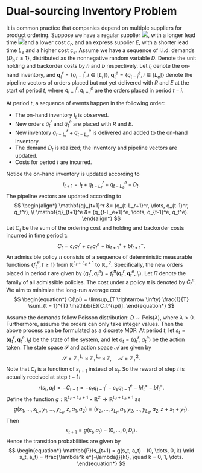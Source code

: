 # Dual-sourcing Inventory Problem

It is common practice that companies depend on multiple suppliers for product ordering. Suppose we have a regular supplier <img src="https://render.githubusercontent.com/render/math?math=R">, with a longer lead time <img src="https://render.githubusercontent.com/render/math?math=L_t">and a lower cost $c_r$, and an express supplier $E$, with a shorter lead time $L_e$ and a higher cost $c_e$. Assume we have a sequence of i.i.d. demands $\{D_t, t \ge 1\}$, distributed as the nonnegative random variable $D$. Denote the unit holding and backorder costs by $h$ and $b$ respectively. Let $I_t$ denote the on-hand inventory, and  $\mathbf{q}_t^r =\{q_{t-i}^r,i\in[L_r]\}$, $\mathbf{q}_t^e =\{q_{t-i}^e,i\in[L_e]\}$ denote the pipeline vectors of orders placed but not yet delivered with $R$ and $E$ at the start of period $t$, where $q_{t-i}^r, q_{t-i}^e$ are the orders placed in period $t-i$.

At period $t$, a sequence of events happen in the following order:

- The on-hand inventory $I_t$ is observed.
- New orders $q_t^r$ and $q_t^e$ are placed with $R$ and $E$.
-  New inventory $q_{t-L_r}^r + q_{t-L_e}^e$ is delivered and added to the on-hand inventory.
- The demand $D_t$ is realized; the inventory and pipeline vectors are updated.
-  Costs for period $t$ are incurred.

Notice the on-hand inventory is updated according to 
$$
\begin{equation*}
    I_{t+1} = I_t + q_{t-L_r}^r + q_{t-L_e}^e - D_t.
\end{equation*}
$$
The pipeline vectors are updated according to
$$
\begin{align*}
    \mathbf{q}_{t+1}^r &= (q_{t-L_r+1}^r, \dots, q_{t-1}^r, q_t^r), \\
    \mathbf{q}_{t+1}^e &= (q_{t-L_e+1}^e, \dots, q_{t-1}^e, q_t^e).
\end{align*}
$$
Let $C_t$ be the sum of the ordering cost and holding and backorder costs incurred in time period t:
$$
\begin{equation*}
    C_{t} = c_r q_t^r + c_e q_t^e + h I_{t+1}^+ + b I_{t+1}^-.
\end{equation*}
$$
An admissible policy $\pi$ consists of a sequence of deterministic measurable functions $\{f_t^{\pi}, t\geq 1\}$ from $\mathbb{R}^{L_r + L_e + 1}$ to $\mathbb{R}^2_+$. Specifically, the new orders placed in period $t$ are given by $(q_t^r, q_t^e) = f_t^{\pi} (\mathbf{q}_t^r, \mathbf{q}_t^e, I_t)$. Let $\Pi$ denote the family of all admissible policies. The cost under a policy $\pi$ is denoted by $C_t^{\pi}$. We aim to minimize the long-run average cost
$$
\begin{equation*}
    C(\pi) = \limsup_{T \rightarrow \infty} \frac{1}{T} \sum_{t = 1}^{T} \mathbb{E}[C_t^{\pi}].
\end{equation*}
$$


Assume the demands follow Poisson distribution: $D \sim \mathrm{Pois}(\lambda)$, where $\lambda > 0$. Furthermore, assume the orders can only take integer values. Then the above process can be formulated as a discrete MDP. At period $t$, let $s_t = (\mathbf{q}_t^r, \mathbf{q}_t^e, I_t)$ be the state of the system, and let $a_t = (q_t^r, q_t^e)$ be the action taken. The state space $\mathcal{S}$ and action space $\mathcal{A}$ are given by
$$
\begin{equation*}
    \mathcal{S} = \mathbb{Z}_+^{L_r} \times \mathbb{Z}_+^{L_e} \times \mathbb{Z}, \quad \mathcal{A} = \mathbb{Z}_+^2.
\end{equation*}
$$
Note that $C_t$ is a function of $s_{t+1}$ instead of $s_t$. So the reward of step $t$ is actually received at step $t-1$:
$$
\begin{equation*}
    r(s_t, a_t) = - C_{t-1} = -c_r q_{t-1}^r - c_e q_{t-1}^e - h I_t^+ - b I_t^-.
\end{equation*}
$$
Define the function $g: \mathbb{R}^{L_r + L_e + 1} \times \mathbb{R}^{2} \rightarrow \mathbb{R}^{L_r + L_e + 1}$ as
$$
\begin{equation*}
    g(x_1, \dots, x_{L_r}, y_1, \dots, y_{L_e}, z, a_1, a_2) = (x_2, \dots, x_{L_r}, a_1, y_2, \dots, y_{L_e}, a_2, z + x_1 + y_1).
\end{equation*}
$$
Then
$$
\begin{equation*}
    s_{t+1} = g(s_t, a_t) - (0, \dots, 0, D_t).
\end{equation*}
$$
Hence the transition probabilities are given by
$$
\begin{equation*}
    \mathbb{P}(s_{t+1} = g(s_t, a_t) - (0, \dots, 0, k) \mid s_t, a_t) = \frac{\lambda^k e^{-\lambda}}{k!}, \quad k = 0, 1, \dots.
\end{equation*}
$$



